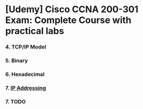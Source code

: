 # [Udemy] Cisco CCNA 200-301 Exam: Complete Course with practical labs

### 4. TCP/IP Model
### 5. Binary
### 6. Hexadecimal
### 7. [IP Addressing](7_ip_addressing/notes.md)
### 7. TODO